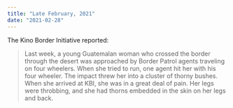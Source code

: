 ```yaml
---
title: "Late February, 2021"
date: "2021-02-28"
---
```


The Kino Border Initiative reported:

> Last week, a young Guatemalan woman who crossed the border through the desert was approached by Border Patrol agents traveling on four wheelers. When she tried to run, one agent hit her with his four wheeler. The impact threw her into a cluster of thorny bushes. When she arrived at KBI, she was in a great deal of pain. Her legs were throbbing, and she had thorns embedded in the skin on her legs and back.
